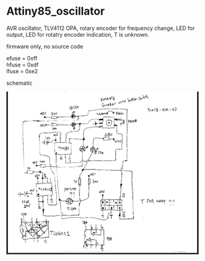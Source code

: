 # Attiny85_oscillator
AVR oscillator, TLV4112 OPA, rotary encoder for frequency change, LED for output, LED for rotatry encoder indication, T is unknown.  

firmware only, no source code

efuse = 0xff  
hfuse = 0xdf  
lfuse = 0xe2  
 
schematic  

![tiny85_oscillator.jpg](tiny85_oscillator.jpg)
